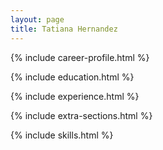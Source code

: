 ```yaml
---
layout: page
title: Tatiana Hernandez
---
```


<link rel="stylesheet" href="css/cv.css">
<link rel="stylesheet" href="https://maxcdn.bootstrapcdn.com/font-awesome/4.7.0/css/font-awesome.min.css">


{% include career-profile.html %}

{% include education.html %}

{% include experience.html %}

{% include extra-sections.html %}

{% include skills.html %}

